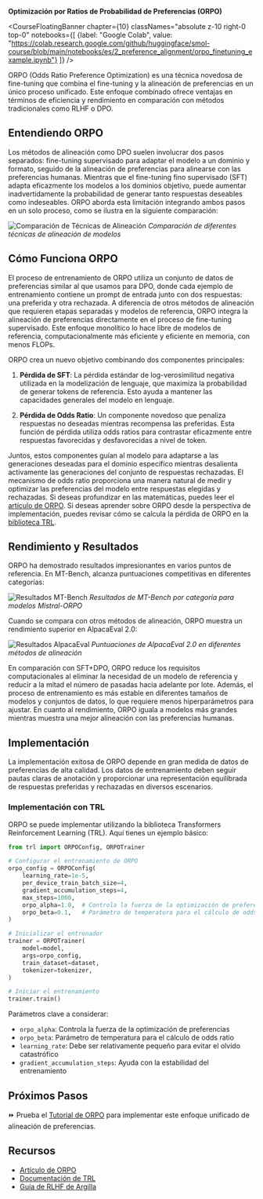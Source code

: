 **Optimización por Ratios de Probabilidad de Preferencias (ORPO)**

<CourseFloatingBanner chapter={10}
  classNames="absolute z-10 right-0 top-0"
  notebooks={[
    {label: "Google Colab", value: "https://colab.research.google.com/github/huggingface/smol-course/blob/main/notebooks/es/2_preference_alignment/orpo_finetuning_example.ipynb"}
]} />

ORPO (Odds Ratio Preference Optimization) es una técnica novedosa de fine-tuning que combina el fine-tuning y la alineación de preferencias en un único proceso unificado. Este enfoque combinado ofrece ventajas en términos de eficiencia y rendimiento en comparación con métodos tradicionales como RLHF o DPO.

## Entendiendo ORPO

Los métodos de alineación como DPO suelen involucrar dos pasos separados: fine-tuning supervisado para adaptar el modelo a un dominio y formato, seguido de la alineación de preferencias para alinearse con las preferencias humanas. Mientras que el fine-tuning fino supervisado (SFT) adapta eficazmente los modelos a los dominios objetivo, puede aumentar inadvertidamente la probabilidad de generar tanto respuestas deseables como indeseables. ORPO aborda esta limitación integrando ambos pasos en un solo proceso, como se ilustra en la siguiente comparación:

![Comparación de Técnicas de Alineación](https://argilla.io/images/blog/mantisnlp-rlhf/part-8-alignments.png)
*Comparación de diferentes técnicas de alineación de modelos*

## Cómo Funciona ORPO

El proceso de entrenamiento de ORPO utiliza un conjunto de datos de preferencias similar al que usamos para DPO, donde cada ejemplo de entrenamiento contiene un prompt de entrada junto con dos respuestas: una preferida y otra rechazada. A diferencia de otros métodos de alineación que requieren etapas separadas y modelos de referencia, ORPO integra la alineación de preferencias directamente en el proceso de fine-tuning supervisado. Este enfoque monolítico lo hace libre de modelos de referencia, computacionalmente más eficiente y eficiente en memoria, con menos FLOPs.

ORPO crea un nuevo objetivo combinando dos componentes principales:

1. **Pérdida de SFT**: La pérdida estándar de log-verosimilitud negativa utilizada en la modelización de lenguaje, que maximiza la probabilidad de generar tokens de referencia. Esto ayuda a mantener las capacidades generales del modelo en lenguaje.

2. **Pérdida de Odds Ratio**: Un componente novedoso que penaliza respuestas no deseadas mientras recompensa las preferidas. Esta función de pérdida utiliza odds ratios para contrastar eficazmente entre respuestas favorecidas y desfavorecidas a nivel de token.

Juntos, estos componentes guían al modelo para adaptarse a las generaciones deseadas para el dominio específico mientras desalienta activamente las generaciones del conjunto de respuestas rechazadas. El mecanismo de odds ratio proporciona una manera natural de medir y optimizar las preferencias del modelo entre respuestas elegidas y rechazadas. Si deseas profundizar en las matemáticas, puedes leer el [artículo de ORPO](https://arxiv.org/abs/2403.07691). Si deseas aprender sobre ORPO desde la perspectiva de implementación, puedes revisar cómo se calcula la pérdida de ORPO en la [biblioteca TRL](https://github.com/huggingface/trl/blob/b02189aaa538f3a95f6abb0ab46c0a971bfde57e/trl/trainer/orpo_trainer.py#L660).

## Rendimiento y Resultados

ORPO ha demostrado resultados impresionantes en varios puntos de referencia. En MT-Bench, alcanza puntuaciones competitivas en diferentes categorías:

![Resultados MT-Bench](https://argilla.io/images/blog/mantisnlp-rlhf/part-8-mtbench.png)
*Resultados de MT-Bench por categoría para modelos Mistral-ORPO*

Cuando se compara con otros métodos de alineación, ORPO muestra un rendimiento superior en AlpacaEval 2.0:

![Resultados AlpacaEval](https://argilla.io/images/blog/mantisnlp-rlhf/part-8-winrate.png)
*Puntuaciones de AlpacaEval 2.0 en diferentes métodos de alineación*

En comparación con SFT+DPO, ORPO reduce los requisitos computacionales al eliminar la necesidad de un modelo de referencia y reducir a la mitad el número de pasadas hacia adelante por lote. Además, el proceso de entrenamiento es más estable en diferentes tamaños de modelos y conjuntos de datos, lo que requiere menos hiperparámetros para ajustar. En cuanto al rendimiento, ORPO iguala a modelos más grandes mientras muestra una mejor alineación con las preferencias humanas.

## Implementación

La implementación exitosa de ORPO depende en gran medida de datos de preferencias de alta calidad. Los datos de entrenamiento deben seguir pautas claras de anotación y proporcionar una representación equilibrada de respuestas preferidas y rechazadas en diversos escenarios.

### Implementación con TRL

ORPO se puede implementar utilizando la biblioteca Transformers Reinforcement Learning (TRL). Aquí tienes un ejemplo básico:

```python
from trl import ORPOConfig, ORPOTrainer

# Configurar el entrenamiento de ORPO
orpo_config = ORPOConfig(
    learning_rate=1e-5,
    per_device_train_batch_size=4,
    gradient_accumulation_steps=4,
    max_steps=1000,
    orpo_alpha=1.0,  # Controla la fuerza de la optimización de preferencias
    orpo_beta=0.1,   # Parámetro de temperatura para el cálculo de odds ratio
)

# Inicializar el entrenador
trainer = ORPOTrainer(
    model=model,
    args=orpo_config,
    train_dataset=dataset,
    tokenizer=tokenizer,
)

# Iniciar el entrenamiento
trainer.train()
```

Parámetros clave a considerar:
- `orpo_alpha`: Controla la fuerza de la optimización de preferencias
- `orpo_beta`: Parámetro de temperatura para el cálculo de odds ratio
- `learning_rate`: Debe ser relativamente pequeño para evitar el olvido catastrófico
- `gradient_accumulation_steps`: Ayuda con la estabilidad del entrenamiento

## Próximos Pasos

⏩ Prueba el [Tutorial de ORPO](../../../notebooks/es/2_preference_alignment/orpo_tutorial.ipynb) para implementar este enfoque unificado de alineación de preferencias.

## Recursos
- [Artículo de ORPO](https://arxiv.org/abs/2403.07691)
- [Documentación de TRL](https://huggingface.co/docs/trl/index)
- [Guía de RLHF de Argilla](https://argilla.io/blog/mantisnlp-rlhf-part-8/)